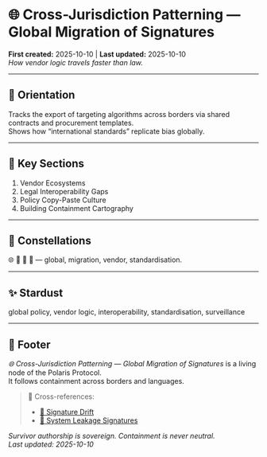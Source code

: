 # 🌐 Cross-Jurisdiction Patterning — Global Migration of Signatures  
**First created:** 2025-10-10 | **Last updated:** 2025-10-10  
*How vendor logic travels faster than law.*

---

## 🧭 Orientation  
Tracks the export of targeting algorithms across borders via shared contracts and procurement templates.  
Shows how “international standards” replicate bias globally.

---

## 📑 Key Sections  
1. Vendor Ecosystems  
2. Legal Interoperability Gaps  
3. Policy Copy-Paste Culture  
4. Building Containment Cartography  

---

## 🌌 Constellations  
🌐 🧿 🧮 🔄 — global, migration, vendor, standardisation.  

---

## ✨ Stardust  
global policy, vendor logic, interoperability, standardisation, surveillance  

---

## 🏮 Footer  
*🌐 Cross-Jurisdiction Patterning — Global Migration of Signatures* is a living node of the Polaris Protocol.  
It follows containment across borders and languages.  

> 📡 Cross-references:  
> - [🔄 Signature Drift](./🔄_signature_drift_the_mutation_of_targeting_rules.md)  
> - [🧼 System Leakage Signatures](../🧼_System_Leakage_Signatures/)  

*Survivor authorship is sovereign. Containment is never neutral.*  
_Last updated: 2025-10-10_
